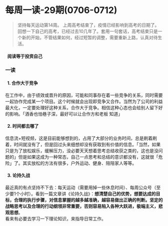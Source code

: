 # 每周一读-29期(0706-0712)

> 坚持每天运动第14周。
> 上周高考结束了，疫情已经影响到高考的日期了。回想一下自己的高考，已经过去10几年了。套用一句套话，高考结束只是一个新的开始，不管结果如何，经过短暂的调整，需要重新上路，认真对待生活。

<a name="DPCq6"></a>
####   阅读等于投资自己
<a name="ecO3p"></a>
### 一读
<a name="zRpoj"></a>
####   1. 合作大于竞争
在工作中，由于绩效或晋升的原因，可能和同事存在着一些竞争的关系，同时需要一起协作完成某一个项目。这个时候就会出现即竞争又合作。当然为了公司的利益最大化，一定要处理好这种关系，合作大于竞争。相信这种心态也会给别人留下好的影响。「酒香也怕巷子深，最好可以让合作方和老板 知道」<br />

<a name="ivN59"></a>
####   2. 时间都去哪了
信息流+短视频，这是目前能够想到的，占用了大部分的业务时间，总是刷着刷着，时间就没有了，但是回过头来细想却没有获取到有价值的信息。「当然，如果只是为了放松娱乐，缓解压力，没必要天天想着思考总结收获之类的，这也是没问题的」但是如果这成为一种常态，自己一点思考和总结的意识都没有，这就很「危险」了。其实放松的方法有很多，户外运动、健身、陪陪家人等等。<br />

<a name="uzqEU"></a>
####   3. 论持久战
最近真的有点坚持不下去：每天运动（需要用掉一些休息时间）、每周公众号（至少要1个小时）。看到一篇文章讲《论持久战》：**想清楚自己的优势，想要达成的目标，合理的执行步骤，对信息掌握的越多越准确，越容易做出正确的判断。坚定的战略思考以及合理的行动纲领非常重要，否则容易陷入各种大跃进，极端主义，悲观思想**。<br />看来有必要去学习一下理论知识，来指导日常工作。
